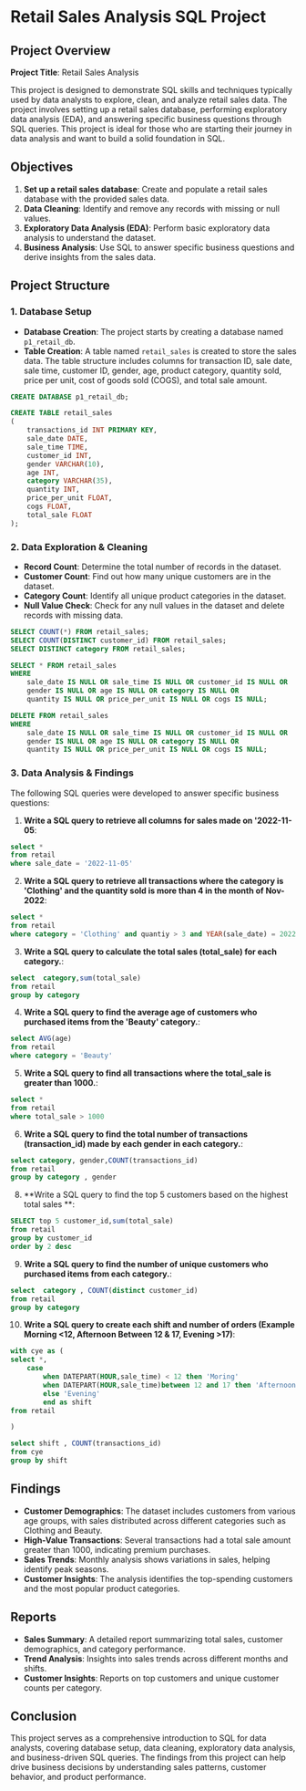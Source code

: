 # Retail Sales Analysis SQL Project

## Project Overview

**Project Title**: Retail Sales Analysis  


This project is designed to demonstrate SQL skills and techniques typically used by data analysts to explore, clean, and analyze retail sales data. The project involves setting up a retail sales database, performing exploratory data analysis (EDA), and answering specific business questions through SQL queries. This project is ideal for those who are starting their journey in data analysis and want to build a solid foundation in SQL.

## Objectives

1. **Set up a retail sales database**: Create and populate a retail sales database with the provided sales data.
2. **Data Cleaning**: Identify and remove any records with missing or null values.
3. **Exploratory Data Analysis (EDA)**: Perform basic exploratory data analysis to understand the dataset.
4. **Business Analysis**: Use SQL to answer specific business questions and derive insights from the sales data.

## Project Structure

### 1. Database Setup

- **Database Creation**: The project starts by creating a database named `p1_retail_db`.
- **Table Creation**: A table named `retail_sales` is created to store the sales data. The table structure includes columns for transaction ID, sale date, sale time, customer ID, gender, age, product category, quantity sold, price per unit, cost of goods sold (COGS), and total sale amount.

```sql
CREATE DATABASE p1_retail_db;

CREATE TABLE retail_sales
(
    transactions_id INT PRIMARY KEY,
    sale_date DATE,	
    sale_time TIME,
    customer_id INT,	
    gender VARCHAR(10),
    age INT,
    category VARCHAR(35),
    quantity INT,
    price_per_unit FLOAT,	
    cogs FLOAT,
    total_sale FLOAT
);
```

### 2. Data Exploration & Cleaning

- **Record Count**: Determine the total number of records in the dataset.
- **Customer Count**: Find out how many unique customers are in the dataset.
- **Category Count**: Identify all unique product categories in the dataset.
- **Null Value Check**: Check for any null values in the dataset and delete records with missing data.

```sql
SELECT COUNT(*) FROM retail_sales;
SELECT COUNT(DISTINCT customer_id) FROM retail_sales;
SELECT DISTINCT category FROM retail_sales;

SELECT * FROM retail_sales
WHERE 
    sale_date IS NULL OR sale_time IS NULL OR customer_id IS NULL OR 
    gender IS NULL OR age IS NULL OR category IS NULL OR 
    quantity IS NULL OR price_per_unit IS NULL OR cogs IS NULL;

DELETE FROM retail_sales
WHERE 
    sale_date IS NULL OR sale_time IS NULL OR customer_id IS NULL OR 
    gender IS NULL OR age IS NULL OR category IS NULL OR 
    quantity IS NULL OR price_per_unit IS NULL OR cogs IS NULL;
```

### 3. Data Analysis & Findings

The following SQL queries were developed to answer specific business questions:

1. **Write a SQL query to retrieve all columns for sales made on '2022-11-05**:
```sql
select *
from retail
where sale_date = '2022-11-05'
```

2. **Write a SQL query to retrieve all transactions where the category is 'Clothing' and the quantity sold is more than 4 in the month of Nov-2022**:
```sql
select *
from retail
where category = 'Clothing' and quantiy > 3 and YEAR(sale_date) = 2022 and MONTH(sale_date) = 11

```

3. **Write a SQL query to calculate the total sales (total_sale) for each category.**:
```sql
select  category,sum(total_sale)
from retail
group by category
```

4. **Write a SQL query to find the average age of customers who purchased items from the 'Beauty' category.**:
```sql
select AVG(age)
from retail
where category = 'Beauty'

```

5. **Write a SQL query to find all transactions where the total_sale is greater than 1000.**:
```sql
select *
from retail
where total_sale > 1000

```

6. **Write a SQL query to find the total number of transactions (transaction_id) made by each gender in each category.**:
```sql
select category, gender,COUNT(transactions_id)
from retail
group by category , gender

```


8. **Write a SQL query to find the top 5 customers based on the highest total sales **:
```sql
SELECT top 5 customer_id,sum(total_sale)
from retail
group by customer_id
order by 2 desc
```

9. **Write a SQL query to find the number of unique customers who purchased items from each category.**:
```sql
select  category , COUNT(distinct customer_id)
from retail
group by category

```

10. **Write a SQL query to create each shift and number of orders (Example Morning <12, Afternoon Between 12 & 17, Evening >17)**:
```sql
with cye as (
select *,
	case
		when DATEPART(HOUR,sale_time) < 12 then 'Moring'
		when DATEPART(HOUR,sale_time)between 12 and 17 then 'Afternoon'
		else 'Evening'
		end as shift
from retail

)

select shift , COUNT(transactions_id)
from cye
group by shift
```

## Findings

- **Customer Demographics**: The dataset includes customers from various age groups, with sales distributed across different categories such as Clothing and Beauty.
- **High-Value Transactions**: Several transactions had a total sale amount greater than 1000, indicating premium purchases.
- **Sales Trends**: Monthly analysis shows variations in sales, helping identify peak seasons.
- **Customer Insights**: The analysis identifies the top-spending customers and the most popular product categories.

## Reports

- **Sales Summary**: A detailed report summarizing total sales, customer demographics, and category performance.
- **Trend Analysis**: Insights into sales trends across different months and shifts.
- **Customer Insights**: Reports on top customers and unique customer counts per category.

## Conclusion

This project serves as a comprehensive introduction to SQL for data analysts, covering database setup, data cleaning, exploratory data analysis, and business-driven SQL queries. The findings from this project can help drive business decisions by understanding sales patterns, customer behavior, and product performance.
